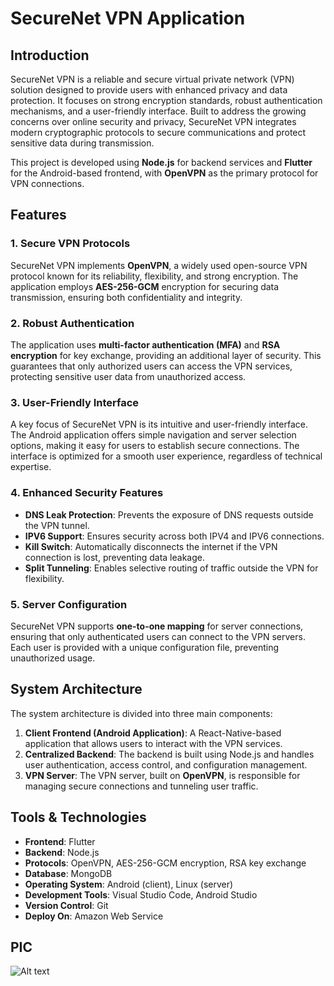# SecureNet VPN Application

## Introduction

SecureNet VPN is a reliable and secure virtual private network (VPN) solution designed to provide users with enhanced privacy and data protection. It focuses on strong encryption standards, robust authentication mechanisms, and a user-friendly interface. Built to address the growing concerns over online security and privacy, SecureNet VPN integrates modern cryptographic protocols to secure communications and protect sensitive data during transmission.

This project is developed using **Node.js** for backend services and **Flutter** for the Android-based frontend, with **OpenVPN** as the primary protocol for VPN connections.

## Features

### 1. Secure VPN Protocols
SecureNet VPN implements **OpenVPN**, a widely used open-source VPN protocol known for its reliability, flexibility, and strong encryption. The application employs **AES-256-GCM** encryption for securing data transmission, ensuring both confidentiality and integrity.

### 2. Robust Authentication
The application uses **multi-factor authentication (MFA)** and **RSA encryption** for key exchange, providing an additional layer of security. This guarantees that only authorized users can access the VPN services, protecting sensitive user data from unauthorized access.

### 3. User-Friendly Interface
A key focus of SecureNet VPN is its intuitive and user-friendly interface. The Android application offers simple navigation and server selection options, making it easy for users to establish secure connections. The interface is optimized for a smooth user experience, regardless of technical expertise.

### 4. Enhanced Security Features
- **DNS Leak Protection**: Prevents the exposure of DNS requests outside the VPN tunnel.
- **IPV6 Support**: Ensures security across both IPV4 and IPV6 connections.
- **Kill Switch**: Automatically disconnects the internet if the VPN connection is lost, preventing data leakage.
- **Split Tunneling**: Enables selective routing of traffic outside the VPN for flexibility.

### 5. Server Configuration
SecureNet VPN supports **one-to-one mapping** for server connections, ensuring that only authenticated users can connect to the VPN servers. Each user is provided with a unique configuration file, preventing unauthorized usage.

## System Architecture

The system architecture is divided into three main components:
1. **Client Frontend (Android Application)**: A React-Native-based application that allows users to interact with the VPN services.
2. **Centralized Backend**: The backend is built using Node.js and handles user authentication, access control, and configuration management.
3. **VPN Server**: The VPN server, built on **OpenVPN**, is responsible for managing secure connections and tunneling user traffic.

## Tools & Technologies

- **Frontend**: Flutter
- **Backend**: Node.js
- **Protocols**: OpenVPN, AES-256-GCM encryption, RSA key exchange
- **Database**: MongoDB
- **Operating System**: Android (client), Linux (server)
- **Development Tools**: Visual Studio Code, Android Studio
- **Version Control**: Git
- **Deploy On**: Amazon Web Service

## PIC
![Alt text](./images/arch.jpg)



